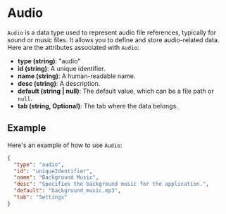 # Audio

`Audio` is a data type used to represent audio file references, typically for sound or music files. It allows you to define and store audio-related data. Here are the attributes associated with `Audio`:

- **type (string)**: "audio"
- **id (string)**: A unique identifier.
- **name (string)**: A human-readable name.
- **desc (string)**: A description.
- **default (string | null)**: The default value, which can be a file path or `null`.
- **tab (string, Optional)**: The tab where the data belongs.

## Example

Here's an example of how to use `Audio`:

```json
{
  "type": "audio",
  "id": "uniqueIdentifier",
  "name": "Background Music",
  "desc": "Specifies the background music for the application.",
  "default": "background_music.mp3",
  "tab": "Settings"
}
